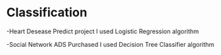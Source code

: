 # Classification

-Heart Desease Predict project I used Logistic Regression algorithm

-Social Network ADS Purchased I used Decision Tree Classifier algorithm

